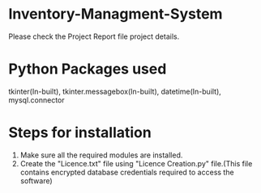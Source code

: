 # Inventory-Managment-System
  Please check the Project Report file project details.
# Python Packages used
tkinter(In-built),
tkinter.messagebox(In-built),
datetime(In-built),
mysql.connector

# Steps for installation
1. Make sure all the required modules are installed.
2. Create the "Licence.txt" file using "Licence Creation.py" file.(This file contains encrypted database credentials required to access the software)
